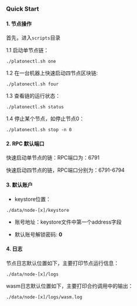 ###   Quick Start



#### 1. 节点操作

首先，进入`scripts`目录

1.1 启动单节点链：

   ```shell
   ./platonectl.sh one
   ```

1.2 在一台机器上快速启动四节点区块链:

   ```shell
   ./platonectl.sh four
   ```

1.3 查看链的运行状态：

```shell
./platonectl.sh status
```

1.4 停止某个节点，如停止节点0：

```shell
./platonectl.sh stop -n 0
```



#### 2.  RPC 默认端口

快速启动单节点的链：RPC端口为：6791

快速启动四节点的链，RPC端口分别为：6791-6794



#### 3. 默认账户

* keystore位置：

```
./data/node-[x]/keystore
```

* 账号地址：keystore文件中第一个address字段

* 默认账号解锁密码: **0**



#### 4. 日志

节点日志默认位置如下，主要打印节点运行信息：

```
./data/node-[x]/logs
```

wasm日志默认位置如下，主要打印合约调用中的输出：

```
./data/node-[x]/logs/wasm.log
```

